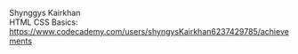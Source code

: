 Shynggys Kairkhan
<br/>
HTML CSS Basics: https://www.codecademy.com/users/shyngysKairkhan6237429785/achievements
